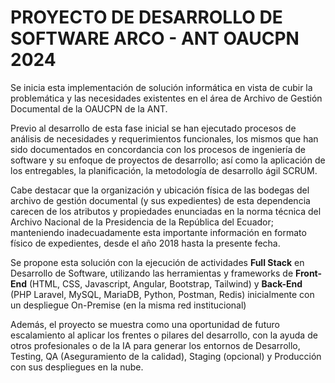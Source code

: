# PROYECTO DE DESARROLLO DE SOFTWARE ARCO - ANT OAUCPN 2024
Se inicia esta implementación de solución informática en vista de cubir la problemática y las necesidades existentes en el área de Archivo de Gestión Documental de la OAUCPN de la ANT.

Previo al desarrollo de esta fase inicial se han ejecutado procesos de análisis de necesidades y requerimientos funcionales, los mismos que han sido documentados en concordancia con los procesos de ingeniería de software y su enfoque de proyectos de desarrollo; así como la aplicación de los entregables, la planificación, la metodología de desarrollo ágil SCRUM.

Cabe destacar que la organización y ubicación física de las bodegas del archivo de gestión documental (y sus expedientes) de esta dependencia carecen de los atributos y propiedades enunciadas en la norma técnica del Archivo Nacional de la Presidencia de la República del Ecuador; manteniendo inadecuadamente esta importante información en formato físico de expedientes, desde el año 2018 hasta la presente fecha. 

Se propone esta solución con la ejecución de actividades **Full Stack** en Desarrollo de Software, utilizando las herramientas y frameworks de **Front-End** (HTML, CSS, Javascript, Angular, Bootstrap, Tailwind) y **Back-End** (PHP Laravel, MySQL, MariaDB, Python, Postman, Redis) inicialmente con un despliegue On-Premise (en la misma red institucional)

Además, el proyecto se muestra como una oportunidad de futuro escalamiento al aplicar los frentes o pilares del desarrollo, con la ayuda de otros profesionales o de la IA para generar los entornos de Desarrollo, Testing, QA (Aseguramiento de la calidad), Staging (opcional) y Producción con sus despliegues en la nube.

